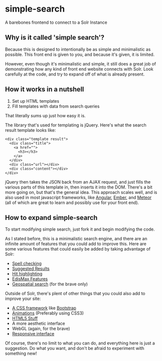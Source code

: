 simple-search
=============

A barebones frontend to connect to a Solr Instance

Why is it called 'simple search'?
---------------------------------

Because this is designed to intentionally be as simple and minimalistic as possible.  This front end is given to you, and because it's given, it is limited.

However, even though it's minimalistic and simple, it still does a great job of demonstrating how any kind of front end website connects with Solr.  Look carefully at the code, and try to expand off of what is already present.

How it works in a nutshell
--------------------------

1. Set up HTML templates
2. Fill templates with data from search queries

That literally sums up just how easy it is.

The library that's used for templating is jQuery.  Here's what the search result template looks like:

    <div class="template result">
      <div class="title">
        <a href="">
          <h3></h3>
        </a>
      </div>
      <div class="url"></div>
      <div class="content"></div>
    </div>
      
jQuery then takes the JSON back from an AJAX request, and just fills the various parts of this template in, then inserts it into the DOM.  There's a bit more going on, but that's the general idea.  This approach scales well, and is also used in most javascript frameworks, like [Angular](https://angularjs.org/), [Ember](http://emberjs.com/), and [Meteor](https://www.meteor.com/) (all of which are great to learn and possibly use for your front end).

How to expand simple-search
---------------------------

To start modifying simple search, just fork it and begin modifying the code.

As I stated before, this is a minimalistic search engine, and there are an infinite amount of features that you could add to improve this.  Here are some various features that could easily be added by taking advantage of Solr:

- [Spell checking](https://cwiki.apache.org/confluence/display/solr/Spell+Checking)
- [Suggested Results](https://cwiki.apache.org/confluence/display/solr/Suggester)
- [Hit highlighting](https://cwiki.apache.org/confluence/display/solr/Highlighting)
- [EdisMax Features](http://wiki.apache.org/solr/ExtendedDisMax)
- [Geospatial search](https://cwiki.apache.org/confluence/display/solr/Spatial+Search) (for the brave only)

Outside of Solr, there's plent of other things that you could also add to improve your site:

- [A CSS framework](http://mashable.com/2013/04/26/css-boilerplates-frameworks/) like [Bootstrap](http://getbootstrap.com/)
- [Animations](http://www.css3maker.com/css3-animation.html) (Preferably using CSS3)
- [HTML5 Stuff](http://www.html5rocks.com/en/)
- A more aesthetic interface
- WebGL (again, for the brave)
- [Responsive interface](http://designmodo.com/responsive-design-examples/)

Of course, there's no limit to what you can do, and everything here is just a suggestion.  Do what you want, and don't be afraid to experiment with something new!
